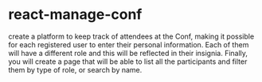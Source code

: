 # react-manage-conf

create a platform to keep track of attendees at the Conf, making it possible for each registered user to enter their personal information. Each of them will have a different role and this will be reflected in their insignia. Finally, you will create a page that will be able to list all the participants and filter them by type of role, or search by name.

